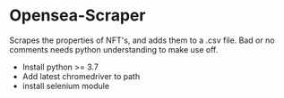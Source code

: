 # Opensea-Scraper
Scrapes the properties of NFT's, and adds them to a .csv file. Bad or no comments needs python understanding to make use off.

- Install python >= 3.7
- Add latest chromedriver to path
- install selenium module
